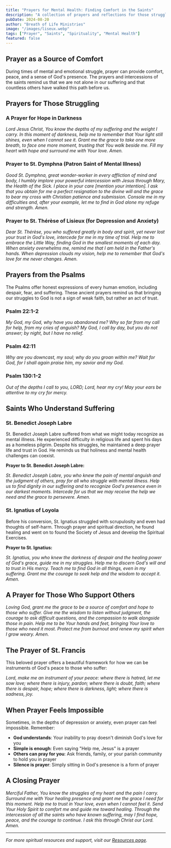 ```yaml
---
title: "Prayers for Mental Health: Finding Comfort in the Saints"
description: "A collection of prayers and reflections for those struggling with mental health challenges, featuring intercessions from saints who understand suffering."
pubDate: 2024-08-20
author: "Breath of Life Ministries"
image: "/images/liseux.webp"
tags: ["Prayer", "Saints", "Spirituality", "Mental Health"]
featured: false
---
```


## Prayer as a Source of Comfort

During times of mental and emotional struggle, prayer can provide comfort, peace, and a sense of God's presence. The prayers and intercessions of the saints remind us that we are not alone in our suffering and that countless others have walked this path before us.

## Prayers for Those Struggling

### A Prayer for Hope in Darkness

*Lord Jesus Christ, You know the depths of my suffering and the weight I carry. In this moment of darkness, help me to remember that Your light still shines, even when I cannot see it. Grant me the grace to take one more breath, to face one more moment, trusting that You walk beside me. Fill my heart with hope and surround me with Your love. Amen.*

### Prayer to St. Dymphna (Patron Saint of Mental Illness)

*Good St. Dymphna, great wonder-worker in every affliction of mind and body, I humbly implore your powerful intercession with Jesus through Mary, the Health of the Sick. I place in your care [mention your intention]. I ask that you obtain for me a perfect resignation to the divine will and the grace to bear my cross with Christian patience and submission. Console me in my difficulties and, after your example, let me to find in God alone my refuge and strength. Amen.*

### Prayer to St. Thérèse of Lisieux (for Depression and Anxiety)

*Dear St. Thérèse, you who suffered greatly in body and spirit, yet never lost your trust in God's love, intercede for me in my time of trial. Help me to embrace the Little Way, finding God in the smallest moments of each day. When anxiety overwhelms me, remind me that I am held in the Father's hands. When depression clouds my vision, help me to remember that God's love for me never changes. Amen.*

## Prayers from the Psalms

The Psalms offer honest expressions of every human emotion, including despair, fear, and suffering. These ancient prayers remind us that bringing our struggles to God is not a sign of weak faith, but rather an act of trust.

### Psalm 22:1-2

*My God, my God, why have you abandoned me? Why so far from my call for help, from my cries of anguish? My God, I call by day, but you do not answer; by night, but I have no relief.*

### Psalm 42:11

*Why are you downcast, my soul; why do you groan within me? Wait for God, for I shall again praise him, my savior and my God.*

### Psalm 130:1-2

*Out of the depths I call to you, LORD; Lord, hear my cry! May your ears be attentive to my cry for mercy.*

## Saints Who Understand Suffering

### St. Benedict Joseph Labre

St. Benedict Joseph Labre suffered from what we might today recognize as mental illness. He experienced difficulty in religious life and spent his days as a homeless pilgrim. Despite his struggles, he maintained a deep prayer life and trust in God. He reminds us that holiness and mental health challenges can coexist.

**Prayer to St. Benedict Joseph Labre:**

*St. Benedict Joseph Labre, you who knew the pain of mental anguish and the judgment of others, pray for all who struggle with mental illness. Help us to find dignity in our suffering and to recognize God's presence even in our darkest moments. Intercede for us that we may receive the help we need and the grace to persevere. Amen.*

### St. Ignatius of Loyola

Before his conversion, St. Ignatius struggled with scrupulosity and even had thoughts of self-harm. Through prayer and spiritual direction, he found healing and went on to found the Society of Jesus and develop the Spiritual Exercises.

**Prayer to St. Ignatius:**

*St. Ignatius, you who knew the darkness of despair and the healing power of God's grace, guide me in my struggles. Help me to discern God's will and to trust in His mercy. Teach me to find God in all things, even in my suffering. Grant me the courage to seek help and the wisdom to accept it. Amen.*

## A Prayer for Those Who Support Others

*Loving God, grant me the grace to be a source of comfort and hope to those who suffer. Give me the wisdom to listen without judgment, the courage to ask difficult questions, and the compassion to walk alongside those in pain. Help me to be Your hands and feet, bringing Your love to those who need it most. Protect me from burnout and renew my spirit when I grow weary. Amen.*

## The Prayer of St. Francis

This beloved prayer offers a beautiful framework for how we can be instruments of God's peace to those who suffer:

*Lord, make me an instrument of your peace:*
*where there is hatred, let me sow love;*
*where there is injury, pardon;*
*where there is doubt, faith;*
*where there is despair, hope;*
*where there is darkness, light;*
*where there is sadness, joy.*

## When Prayer Feels Impossible

Sometimes, in the depths of depression or anxiety, even prayer can feel impossible. Remember:

- **God understands**: Your inability to pray doesn't diminish God's love for you
- **Simple is enough**: Even saying "Help me, Jesus" is a prayer
- **Others can pray for you**: Ask friends, family, or your parish community to hold you in prayer
- **Silence is prayer**: Simply sitting in God's presence is a form of prayer

## A Closing Prayer

*Merciful Father, You know the struggles of my heart and the pain I carry. Surround me with Your healing presence and grant me the grace I need for this moment. Help me to trust in Your love, even when I cannot feel it. Send Your Holy Spirit to comfort me and guide me toward healing. Through the intercession of all the saints who have known suffering, may I find hope, peace, and the courage to continue. I ask this through Christ our Lord. Amen.*

---

*For more spiritual resources and support, visit our [Resources page](/resources).*
